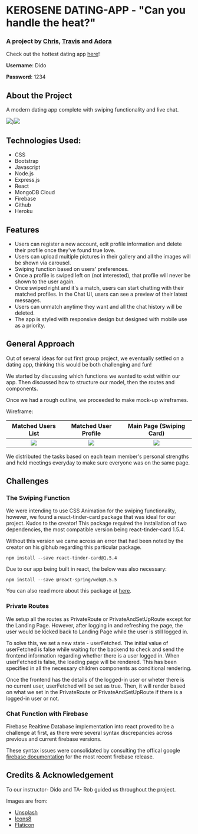 # KEROSENE DATING-APP - "Can you handle the heat?"
### A project by [Chris](https://github.com/ChristopherHendrickson), [Travis](https://github.com/Travis-Esselink) and [Adora](https://github.com/AdoraWyne)

Check out the hottest dating app [here](https://kerosene.onrender.com/)!

**Username**: Dido

**Password**: 1234

## About the Project
A modern dating app complete with swiping functionality and live chat.

![]()![]()![]()![](https://i.imgur.com/DxEA46Y.png))![](https://i.imgur.com/WvqHBxU.png)

## Technologies Used:
* CSS
* Bootstrap
* Javascript
* Node.js
* Express.js
* React
* MongoDB Cloud
* Firebase
* Github
* Heroku

## Features
* Users can register a new account, edit profile information and delete their profile once they've found true love. 
* Users can upload multiple pictures in their gallery and all the images will be shown via carousel.
* Swiping function based on users' preferences.
* Once a profile is swiped left on (not interested), that profile will never be shown to the user again.
* Once swiped right and it's a match, users can start chatting with their matched profiles. In the Chat UI, users can see a preview of their latest messages.
* Users can unmatch anytime they want and all the chat history will be deleted. 
* The app is styled with responsive design but designed with mobile use as a priority.

## General Approach
Out of several ideas for out first group project, we eventually settled on a dating app, thinking this would be both challenging and fun!

We started by discussing which functions we wanted to exist within our app. Then discussed how to structure our model, then the routes and components. 

Once we had a rough outline, we proceeded to make mock-up wireframes.

Wireframe:

Matched Users List         |  Matched User Profile     | Main Page (Swiping Card) |
:-------------------------:|:-------------------------:|:-------------------------:
![](./client/src/images/matched-user-list.png) | ![](./client/src/images/matched-user-profile-chat.png)| ![](./client/src/images/main-swipe-card.png) |

We distributed the tasks based on each team member's personal strengths and held meetings everyday to make sure everyone was on the same page.

## Challenges
### The Swiping Function
We were intending to use CSS Animation for the swiping functionality, however, we found a react-tinder-card package that was ideal for our project. Kudos to the creator!
This package required the installation of two dependencies, the most compatible version being react-tinder-card 1.5.4. 

Without this version we came across an error that had been noted by the creator on his gibhub regarding this particular package.
```
npm install --save react-tinder-card@1.5.4
```
Due to our app being built in react, the below was also necessary:
```
npm install --save @react-spring/web@9.5.5
```
You can also read more about this package at [here](https://www.npmjs.com/package/react-tinder-card).

### Private Routes
We setup all the routes as PrivateRoute or PrivateAndSetUpRoute except for the Landing Page. However, after logging in and refreshing the page, the user would be kicked back to Landing Page while the user is still logged in. 

To solve this, we set a new state - userFetched. The initial value of userFetched is false while waiting for the backend to check and send the frontend information regarding whether there is a user logged in. When userFetched is false, the loading page will be rendered. This has been specified in all the necessary children components as conditional rendering. 

Once the frontend has the details of the logged-in user or wheter there is no current user, userFetched will be set as true. Then, it will render based on what we set in the PrivateRoute or PrivateAndSetUpRoute if there is a logged-in user or not.

### Chat Function with Firebase
Firebase Realtime Database implementation into react proved to be a challenge at first,  as there were several syntax discrepancies across previous and current firebase versions. 

These syntax issues were consolidated by consulting the offical google [firebase documentation](https://firebase.google.com/docs/web/modular-upgrade) for the most recent firebase release.

## Credits & Acknowledgement
To our instructor- Dido and TA- Rob guided us throughout the project.

Images are from:
* [Unsplash](https://unsplash.com/)
* [Icons8](https://icons8.com/)
* [Flaticon](https://www.flaticon.com/)

